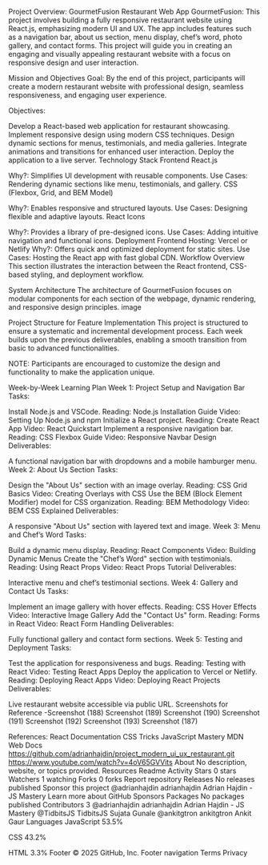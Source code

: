 Project Overview: GourmetFusion Restaurant Web App
GourmetFusion: This project involves building a fully responsive restaurant website using React.js, emphasizing modern UI and UX. The app includes features such as a navigation bar, about us section, menu display, chef’s word, photo gallery, and contact forms. This project will guide you in creating an engaging and visually appealing restaurant website with a focus on responsive design and user interaction.

Mission and Objectives
Goal:
By the end of this project, participants will create a modern restaurant website with professional design, seamless responsiveness, and engaging user experience.

Objectives:

Develop a React-based web application for restaurant showcasing.
Implement responsive design using modern CSS techniques.
Design dynamic sections for menus, testimonials, and media galleries.
Integrate animations and transitions for enhanced user interaction.
Deploy the application to a live server.
Technology Stack
Frontend
React.js

Why?: Simplifies UI development with reusable components.
Use Cases: Rendering dynamic sections like menu, testimonials, and gallery.
CSS (Flexbox, Grid, and BEM Model)

Why?: Enables responsive and structured layouts.
Use Cases: Designing flexible and adaptive layouts.
React Icons

Why?: Provides a library of pre-designed icons.
Use Cases: Adding intuitive navigation and functional icons.
Deployment
Frontend Hosting: Vercel or Netlify
Why?: Offers quick and optimized deployment for static sites.
Use Cases: Hosting the React app with fast global CDN.
Workflow Overview
This section illustrates the interaction between the React frontend, CSS-based styling, and deployment workflow.

System Architecture
The architecture of GourmetFusion focuses on modular components for each section of the webpage, dynamic rendering, and responsive design principles. image

Project Structure for Feature Implementation
This project is structured to ensure a systematic and incremental development process. Each week builds upon the previous deliverables, enabling a smooth transition from basic to advanced functionalities.

NOTE: Participants are encouraged to customize the design and functionality to make the application unique.

Week-by-Week Learning Plan
Week 1: Project Setup and Navigation Bar
Tasks:

Install Node.js and VSCode.
Reading: Node.js Installation Guide
Video: Setting Up Node.js and npm
Initialize a React project.
Reading: Create React App
Video: React Quickstart
Implement a responsive navigation bar.
Reading: CSS Flexbox Guide
Video: Responsive Navbar Design
Deliverables:

A functional navigation bar with dropdowns and a mobile hamburger menu.
Week 2: About Us Section
Tasks:

Design the "About Us" section with an image overlay.
Reading: CSS Grid Basics
Video: Creating Overlays with CSS
Use the BEM (Block Element Modifier) model for CSS organization.
Reading: BEM Methodology
Video: BEM CSS Explained
Deliverables:

A responsive "About Us" section with layered text and image.
Week 3: Menu and Chef’s Word
Tasks:

Build a dynamic menu display.
Reading: React Components
Video: Building Dynamic Menus
Create the "Chef’s Word" section with testimonials.
Reading: Using React Props
Video: React Props Tutorial
Deliverables:

Interactive menu and chef’s testimonial sections.
Week 4: Gallery and Contact Us
Tasks:

Implement an image gallery with hover effects.
Reading: CSS Hover Effects
Video: Interactive Image Gallery
Add the "Contact Us" form.
Reading: Forms in React
Video: React Form Handling
Deliverables:

Fully functional gallery and contact form sections.
Week 5: Testing and Deployment
Tasks:

Test the application for responsiveness and bugs.
Reading: Testing with React
Video: Testing React Apps
Deploy the application to Vercel or Netlify.
Reading: Deploying React Apps
Video: Deploying React Projects
Deliverables:

Live restaurant website accessible via public URL.
Screenshots for Reference
-Screenshot (188) Screenshot (189) Screenshot (190) Screenshot (191) Screenshot (192) Screenshot (193) Screenshot (187)

References:
React Documentation
CSS Tricks
JavaScript Mastery
MDN Web Docs
https://github.com/adrianhajdin/project_modern_ui_ux_restaurant.git
https://www.youtube.com/watch?v=4oV65GVVits
About
No description, website, or topics provided.
Resources
 Readme
 Activity
Stars
 0 stars
Watchers
 1 watching
Forks
 0 forks
Report repository
Releases
No releases published
Sponsor this project
@adrianhajdin
adrianhajdin Adrian Hajdin - JS Mastery
Learn more about GitHub Sponsors
Packages
No packages published
Contributors
3
@adrianhajdin
adrianhajdin Adrian Hajdin - JS Mastery
@TidbitsJS
TidbitsJS Sujata Gunale
@ankitgtron
ankitgtron Ankit Gaur
Languages
JavaScript
53.5%
 
CSS
43.2%
 
HTML
3.3%
Footer
© 2025 GitHub, Inc.
Footer navigation
Terms
Privacy
